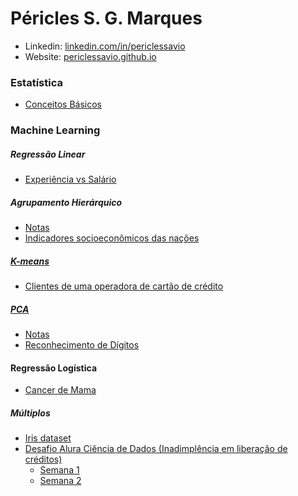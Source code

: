 # Péricles S. G. Marques
- Linkedin: [linkedin.com/in/periclessavio](https://www.linkedin.com/in/periclessavio/)
- Website: [periclessavio.github.io](https://periclessavio.github.io/)

### Estatística
- [Conceitos Básicos](Estatística/variancia_desvio_padrao.md)

### Machine Learning

##### Regressão Linear
 - [Experiência vs Salário](Outros/experiencia_vs_salario.ipynb)


##### Agrupamento Hierárquico
- [Notas](MBA%20em%20Data%20Science%20e%20Analytics/Agrupamento%20Hier%C3%A1rquico/notas_alunos.ipynb)
- [Indicadores socioeconômicos das nações](MBA%20em%20Data%20Science%20e%20Analytics/Agrupamento%20Hier%C3%A1rquico/indicadores_socioeconomicos_paises.ipynb)


##### [K-means](MBA%20em%20Data%20Science%20e%20Analytics/K-means/README.md)
- [Clientes de uma operadora de cartão de crédito](MBA%20em%20Data%20Science%20e%20Analytics/K-means/cartao_de_credito.ipynb)


##### [PCA](MBA%20em%20Data%20Science%20e%20Analytics/PCA/README.md)
- [Notas](MBA%20em%20Data%20Science%20e%20Analytics/PCA/notas.ipynb)
- [Reconhecimento de Dígitos](MBA%20em%20Data%20Science%20e%20Analytics/PCA/digitos.ipynb)


#### Regressão Logística
- [Cancer de Mama](MBA%20em%20Data%20Science%20e%20Analytics/Regressão%20Logística/cancer_mama.ipynb)


##### Múltiplos
 - [Iris dataset](Outros/iris_dataset.ipynb)
 - [Desafio Alura Ciência de Dados (Inadimplência em liberação de créditos)](https://github.com/PericlesSavio/Jupyter_Notebook/tree/main/Desafio%20Alura)
    - [Semana 1](Desafio%20Alura/semana_1.ipynb)
    - [Semana 2](Desafio%20Alura/semana_2.ipynb)